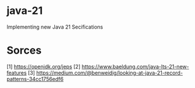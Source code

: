 # java-21
Implementing new Java 21 Secifications




# Sorces
[1] https://openjdk.org/jeps
[2] https://www.baeldung.com/java-lts-21-new-features
[3] https://medium.com/@benweidig/looking-at-java-21-record-patterns-34cc1756edf6

